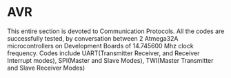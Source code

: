 # AVR
This entire section is devoted to Communication Protocols.
All the codes are successfully tested, by conversation between
2 Atmega32A microcontrollers on Development Boards of 14.745600 Mhz clock frequency.
Codes include UART(Transmitter Receiver, and Receiver Interrupt modes), SPI(Master and Slave Modes), TWI(Master Transmitter and Slave Receiver Modes)
